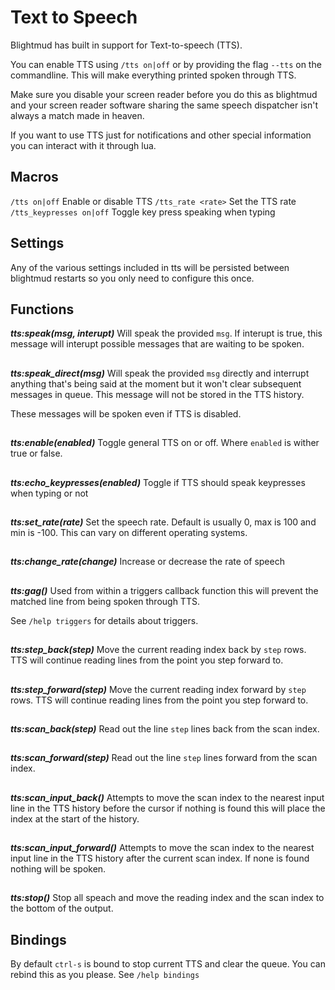 # Text to Speech

Blightmud has built in support for Text-to-speech (TTS).

You can enable TTS using `/tts on|off` or by providing the flag `--tts` on the commandline.
This will make everything printed spoken through TTS.

Make sure you disable your screen reader before you do this as blightmud and your screen
reader software sharing the same speech dispatcher isn't always a match made
in heaven.

If you want to use TTS just for notifications and other special information
you can interact with it through lua.

## Macros

`/tts on|off`               Enable or disable TTS
`/tts_rate <rate>`          Set the TTS rate
`/tts_keypresses on|off`    Toggle key press speaking when typing

## Settings

Any of the various settings included in tts will be persisted between
blightmud restarts so you only need to configure this once.

## Functions

***tts:speak(msg, interupt)***
Will speak the provided `msg`. If interupt is true, this message will interupt
possible messages that are waiting to be spoken.

##

***tts:speak_direct(msg)***
Will speak the provided `msg` directly and interrupt anything that's being said
at the moment but it won't clear subsequent messages in queue. This message
will not be stored in the TTS history.

These messages will be spoken even if TTS is disabled.

##

***tts:enable(enabled)***
Toggle general TTS on or off. Where `enabled` is wither true or false.

##

***tts:echo_keypresses(enabled)***
Toggle if TTS should speak keypresses when typing or not

##

***tts:set_rate(rate)***
Set the speech rate. Default is usually 0, max is 100 and min is -100. This can
vary on different operating systems.

##

***tts:change_rate(change)***
Increase or decrease the rate of speech

##

***tts:gag()***
Used from within a triggers callback function this will prevent the matched
line from being spoken through TTS.

See `/help triggers` for details about triggers.

##

***tts:step_back(step)***
Move the current reading index back by `step` rows. TTS will continue reading
lines from the point you step forward to.

##

***tts:step_forward(step)***
Move the current reading index forward by `step` rows. TTS will continue reading
lines from the point you step forward to.

##

***tts:scan_back(step)***
Read out the line `step` lines back from the scan index.

##

***tts:scan_forward(step)***
Read out the line `step` lines forward from the scan index.

##

***tts:scan_input_back()***
Attempts to move the scan index to the nearest input line in the TTS history
before the cursor if nothing is found this will place the index at the start of
the history.

##

***tts:scan_input_forward()***
Attempts to move the scan index to the nearest input line in the TTS history
after the current scan index. If none is found nothing will be spoken.

##

***tts:stop()***
Stop all speach and move the reading index and the scan index to the bottom of
the output.

## Bindings

By default `ctrl-s` is bound to stop current TTS and clear the queue.
You can rebind this as you please. See `/help bindings`
